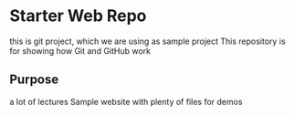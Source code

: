 # Starter Web Repo
this is git project, which we are using as sample project 
This repository is for showing how Git and GitHub work

## Purpose
a lot of lectures 
Sample website with plenty of files for demos
